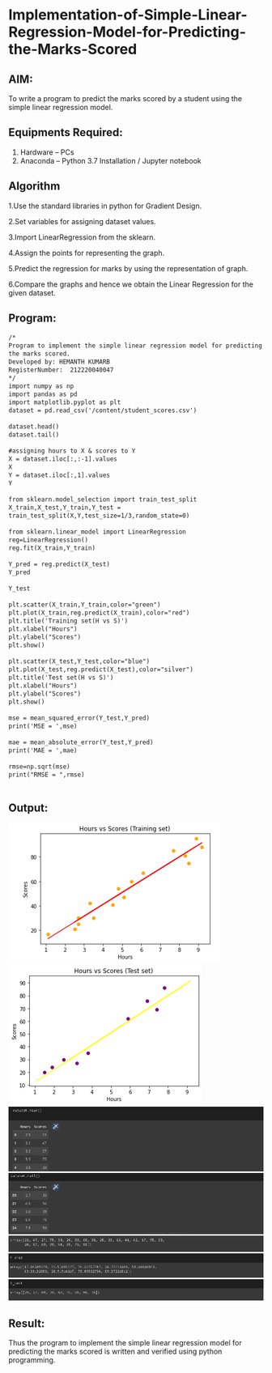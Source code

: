 # Implementation-of-Simple-Linear-Regression-Model-for-Predicting-the-Marks-Scored

## AIM:
To write a program to predict the marks scored by a student using the simple linear regression model.

## Equipments Required:
1. Hardware – PCs
2. Anaconda – Python 3.7 Installation / Jupyter notebook

## Algorithm
1.Use the standard libraries in python for Gradient Design.

2.Set variables for assigning dataset values.

3.Import LinearRegression from the sklearn.

4.Assign the points for representing the graph.

5.Predict the regression for marks by using the representation of graph.

6.Compare the graphs and hence we obtain the Linear Regression for the given dataset.



## Program:
```
/*
Program to implement the simple linear regression model for predicting the marks scored.
Developed by: HEMANTH KUMARB
RegisterNumber:  212220040047
*/
import numpy as np
import pandas as pd
import matplotlib.pyplot as plt
dataset = pd.read_csv('/content/student_scores.csv')

dataset.head()
dataset.tail()

#assigning hours to X & scores to Y
X = dataset.iloc[:,:-1].values
X
Y = dataset.iloc[:,1].values
Y

from sklearn.model_selection import train_test_split
X_train,X_test,Y_train,Y_test = train_test_split(X,Y,test_size=1/3,random_state=0)

from sklearn.linear_model import LinearRegression
reg=LinearRegression()
reg.fit(X_train,Y_train)

Y_pred = reg.predict(X_test)
Y_pred

Y_test

plt.scatter(X_train,Y_train,color="green")
plt.plot(X_train,reg.predict(X_train),color="red")
plt.title('Training set(H vs S)')
plt.xlabel("Hours")
plt.ylabel("Scores")
plt.show()

plt.scatter(X_test,Y_test,color="blue")
plt.plot(X_test,reg.predict(X_test),color="silver")
plt.title('Test set(H vs S)')
plt.xlabel("Hours")
plt.ylabel("Scores")
plt.show()

mse = mean_squared_error(Y_test,Y_pred)
print('MSE = ',mse)

mae = mean_absolute_error(Y_test,Y_pred)
print('MAE = ',mae)

rmse=np.sqrt(mse)
print("RMSE = ",rmse)


```
## Output:
![simple linear regression](folder/196490458-6be73b1d-d607-498c-8fcb-368ce1b02c67.png)
![simple linear regression2](folder/196493624-19a2a8de-cb33-4c49-9227-6abe3938cfe2.png)
![simple linear regression3](folder/ss1.png)
![simple linear regression3](folder/ss2.png)
![simple linear regression3](folder/ss3.png)
![simple linear regression3](folder/ss4.png)
![simple linear regression3](folder/ss5.png)





## Result:
Thus the program to implement the simple linear regression model for predicting the marks scored is written and verified using python programming.


[def]: folder\196493624-19a2a8de-cb33-4c49-9227-6abe3938cfe2.png
